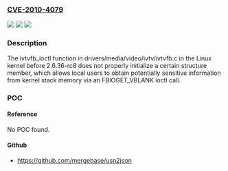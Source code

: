 ### [CVE-2010-4079](https://cve.mitre.org/cgi-bin/cvename.cgi?name=CVE-2010-4079)
![](https://img.shields.io/static/v1?label=Product&message=n%2Fa&color=blue)
![](https://img.shields.io/static/v1?label=Version&message=n%2Fa&color=blue)
![](https://img.shields.io/static/v1?label=Vulnerability&message=n%2Fa&color=brighgreen)

### Description

The ivtvfb_ioctl function in drivers/media/video/ivtv/ivtvfb.c in the Linux kernel before 2.6.36-rc8 does not properly initialize a certain structure member, which allows local users to obtain potentially sensitive information from kernel stack memory via an FBIOGET_VBLANK ioctl call.

### POC

#### Reference
No POC found.

#### Github
- https://github.com/mergebase/usn2json

